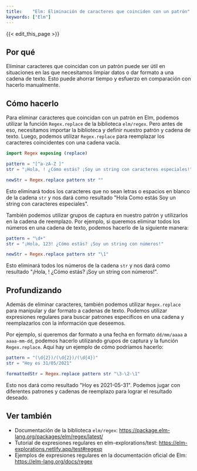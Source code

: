 ```yaml
---
title:    "Elm: Eliminación de caracteres que coinciden con un patrón"
keywords: ["Elm"]
---
```


{{< edit_this_page >}}

## Por qué

Eliminar caracteres que coincidan con un patrón puede ser útil en situaciones en las que necesitamos limpiar datos o dar formato a una cadena de texto. Esto puede ahorrar tiempo y esfuerzo en comparación con hacerlo manualmente.

## Cómo hacerlo

Para eliminar caracteres que coincidan con un patrón en Elm, podemos utilizar la función `Regex.replace` de la biblioteca `elm/regex`. Pero antes de eso, necesitamos importar la biblioteca y definir nuestro patrón y cadena de texto. Luego, podemos utilizar `Regex.replace` para reemplazar los caracteres coincidentes con una cadena vacía.

```Elm
import Regex exposing (replace)

pattern = "[^a-zA-Z ]"
str = "¡Hola, ! ¿Cómo estás? ¡Soy un string con caracteres especiales!"

newStr = Regex.replace pattern str ""
```

Esto eliminará todos los caracteres que no sean letras o espacios en blanco de la cadena `str` y nos dará como resultado "Hola Como estás Soy un string con caracteres especiales".

También podemos utilizar grupos de captura en nuestro patrón y utilizarlos en la cadena de reemplazo. Por ejemplo, si queremos eliminar todos los números en una cadena de texto, podemos hacerlo de la siguiente manera:

```Elm
pattern = "\d+"
str = "¡Hola, 123! ¿Cómo estás? ¡Soy un string con números!"

newStr = Regex.replace pattern str "\1"
```

Esto eliminará todos los números de la cadena `str` y nos dará como resultado "¡Hola, ! ¿Cómo estás? ¡Soy un string con números!".

## Profundizando

Además de eliminar caracteres, también podemos utilizar `Regex.replace` para manipular y dar formato a cadenas de texto. Podemos utilizar expresiones regulares para buscar patrones específicos en una cadena y reemplazarlos con la información que deseemos.

Por ejemplo, si queremos dar formato a una fecha en formato `dd/mm/aaaa` a `aaaa-mm-dd`, podemos hacerlo utilizando grupos de captura y la función `Regex.replace`. Aquí hay un ejemplo de cómo podríamos hacerlo:

```Elm
pattern = "(\d{2})/(\d{2})/(\d{4})"
str = "Hoy es 31/05/2021"

formattedStr = Regex.replace pattern str "\3-\2-\1"
```

Esto nos dará como resultado "Hoy es 2021-05-31". Podemos jugar con diferentes patrones y cadenas de reemplazo para lograr el resultado deseado.

## Ver también

- Documentación de la biblioteca `elm/regex`: https://package.elm-lang.org/packages/elm/regex/latest/
- Tutorial de expresiones regulares en elm-explorations/test: https://elm-explorations.netlify.app/test#regexp
- Ejemplos de expresiones regulares en la documentación oficial de Elm: https://elm-lang.org/docs/regex